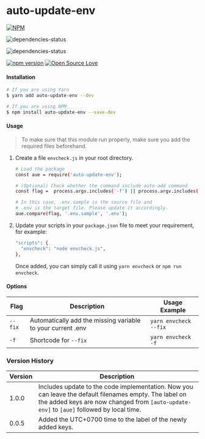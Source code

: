 # auto-update-env
[![NPM](https://nodei.co/npm/auto-update-env.png)](https://nodei.co/npm/auto-update-env/)

![dependencies-status](https://david-dm.org/jochristianto/auto-update-env.svg)

![dependencies-status](https://david-dm.org/jochristianto/auto-update-env/dev-status.svg)

[![npm version](https://badge.fury.io/js/auto-update-env.svg)](https://badge.fury.io/js/auto-update-env) 
[![Open Source Love](https://badges.frapsoft.com/os/v1/open-source.svg?v=102)](https://github.com/jochristianto/auto-update-env/)

#### Installation

``` bash
# If you are using Yarn
$ yarn add auto-update-env --dev

# If you are using NPM
$ npm install auto-update-env --save-dev
``` 

#### Usage

> To make sure that this module run properly, make sure you add the required files beforehand.

1. Create a file `envcheck.js` in your root directory.

    ``` bash
    # Load the package
    const aue = require('auto-update-env');

    # (Optional) Check whether the command include auto-add command
    const flag =  process.argv.includes('-f') || process.argv.includes('--fix');

    # In this case, .env.sample is the source file and
    # .env is the target file. Please update it accordingly.
    aue.compare(flag, '.env.sample', '.env');
    ```

2. Update your scripts in your `package.json` file to meet your requirement, for example:
    ``` bash
    "scripts": {
      "envcheck": "node envcheck.js",
    },
    ```

    Once added, you can simply call it using `yarn envcheck` or `npm run envcheck`.

#### Options

| Flag     | Description | Usage Example |
| -------- | ----------- | ------------- |
| `--fix` | Automatically add the missing variable to your current .env | `yarn envcheck --fix` |
| `-f` | Shortcode for `--fix` | `yarn envcheck -f` |

### Version History
| Version   | Description |
| --------- | ----------- |
| 1.0.0     | Includes update to the code implementation. Now you can leave the default filenames empty. The label on the added keys are now changed from `[auto-update-env]` to `[aue]` followed by local time. |
| 0.0.5     | Added the UTC+0700 time to the label of the newly added keys. |


